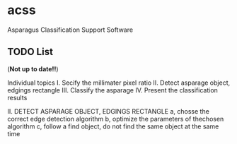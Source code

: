 # acss
Asparagus Classification Support Software

## TODO List
(__Not up to date!!__)



Individual topics
	I.		Secify the millimater pixel ratio
	II. 	Detect asparage object, edgings rectangle
	III.	Classify the asparage
	IV. 	Present the classification results
	
	
II. DETECT ASPARAGE OBJECT, EDGINGS RECTANGLE
	a, chosse the correct edge detection algorithm
	b, optimize the parameters of thechosen algorithm
	c, follow a find object, do not find the same object at the same time
